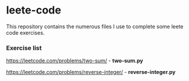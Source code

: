 # leete-code
This repository contains the numerous files I use to complete some leete code exercises.

### Exercise list
https://leetcode.com/problems/two-sum/ - **two-sum.py**

https://leetcode.com/problems/reverse-integer/ - **reverse-integer.py**
